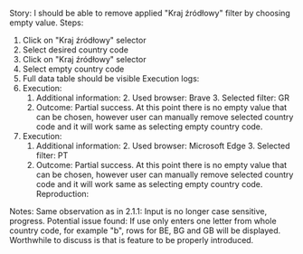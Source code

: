 Story:
I should be able to remove applied "Kraj źródłowy" filter by choosing empty value.
Steps:
1. Click on "Kraj źródłowy" selector
2. Select desired country code
2. Click on "Kraj źródłowy" selector
3. Select empty country code
4. Full data table should be visible
Execution logs:
1. Execution:
	1. Additional information:
		2. Used browser: Brave
		3. Selected filter: GR
	2. Outcome: Partial success. At this point there is no empty value that can be chosen, however user can manually remove selected country code and it will work same as selecting empty country code.
2. Execution:
	1. Additional information:
		2. Used browser: Microsoft Edge
		3. Selected filter: PT
	2. Outcome: Partial success. At this point there is no empty value that can be chosen, however user can manually remove selected country code and it will work same as selecting empty country code.
Reproduction:

Notes:
Same observation as in 2.1.1: Input is no longer case sensitive, progress. Potential issue found: If use only enters one letter from whole country code, for example "b", rows for BE, BG and GB will be displayed. Worthwhile to discuss is that is feature to be properly introduced. 
